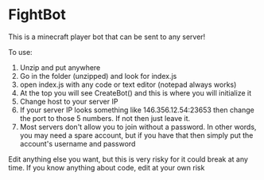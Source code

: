 # FightBot
This is a minecraft player bot that can be sent to any server!

To use:
1. Unzip and put anywhere
2. Go in the folder (unzipped) and look for index.js
3. open index.js with any code or text editor (notepad always works)
4. At the top you will see CreateBot() and this is where you will initialize it
  1. Change host to your server IP
  2. If your server IP looks something like 146.356.12.54:23653 then change the port to those 5 numbers. If not then just leave it.
  3. Most servers don't allow you to join without a password. In other words, you may need a spare account, but if you have that then simply put the account's username and       password
 
 
 Edit anything else you want, but this is very risky for it could break at any time. If you know anything about code, edit at your own risk
